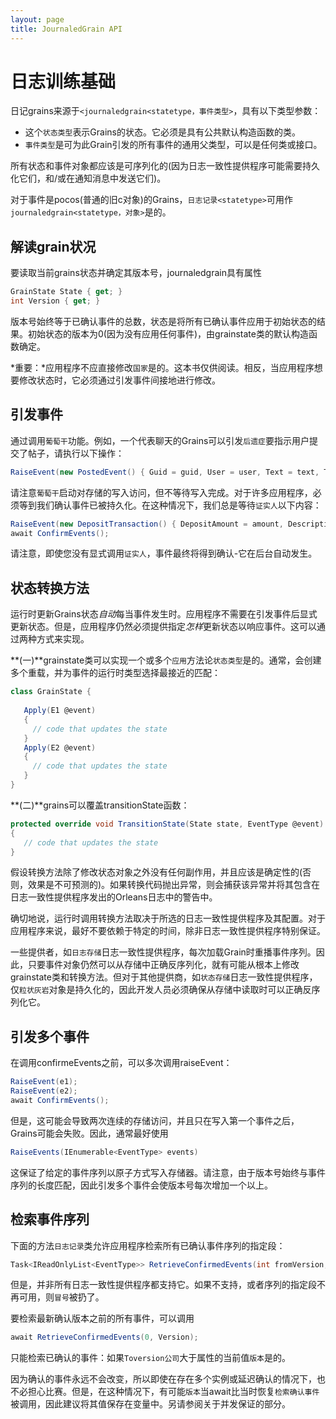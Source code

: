 ```yaml
---
layout: page
title: JournaledGrain API
---
```


# 日志训练基础

日记grains来源于`<journaledgrain<statetype，事件类型>`，具有以下类型参数：

-   这个`状态类型`表示Grains的状态。它必须是具有公共默认构造函数的类。
-   `事件类型`是可为此Grain引发的所有事件的通用父类型，可以是任何类或接口。

所有状态和事件对象都应该是可序列化的(因为日志一致性提供程序可能需要持久化它们，和/或在通知消息中发送它们)。

对于事件是pocos(普通的旧c对象)的Grains，`日志记录<statetype>`可用作`journaledgrain<statetype，对象>`是的。

## 解读grain状况

要读取当前grains状态并确定其版本号，journaledgrain具有属性

```csharp
GrainState State { get; }
int Version { get; }
```

版本号始终等于已确认事件的总数，状态是将所有已确认事件应用于初始状态的结果。初始状态的版本为0(因为没有应用任何事件)，由grainstate类的默认构造函数确定。

*重要：*应用程序不应直接修改`国家`是的。这本书仅供阅读。相反，当应用程序想要修改状态时，它必须通过引发事件间接地进行修改。

## 引发事件

通过调用`葡萄干`功能。例如，一个代表聊天的Grains可以引发`后遗症`要指示用户提交了帖子，请执行以下操作：

```csharp
RaiseEvent(new PostedEvent() { Guid = guid, User = user, Text = text, Timestamp = DateTime.UtcNow });
```

请注意`葡萄干`启动对存储的写入访问，但不等待写入完成。对于许多应用程序，必须等到我们确认事件已被持久化。在这种情况下，我们总是等待`证实人`以下内容：

```csharp
RaiseEvent(new DepositTransaction() { DepositAmount = amount, Description = description });
await ConfirmEvents();
```

请注意，即使您没有显式调用`证实人`，事件最终将得到确认-它在后台自动发生。

## 状态转换方法

运行时更新Grains状态*自动*每当事件发生时。应用程序不需要在引发事件后显式更新状态。但是，应用程序仍然必须提供指定*怎样*更新状态以响应事件。这可以通过两种方式来实现。

**(一)**grainstate类可以实现一个或多个`应用`方法论`状态类型`是的。通常，会创建多个重载，并为事件的运行时类型选择最接近的匹配：

```csharp
class GrainState {
   
   Apply(E1 @event)  
   {
     // code that updates the state
   }
   Apply(E2 @event)  
   {
     // code that updates the state
   }
}
```

**(二)**grains可以覆盖transitionState函数：

```csharp
protected override void TransitionState(State state, EventType @event)
{
   // code that updates the state
}
```

假设转换方法除了修改状态对象之外没有任何副作用，并且应该是确定性的(否则，效果是不可预测的)。如果转换代码抛出异常，则会捕获该异常并将其包含在日志一致性提供程序发出的Orleans日志中的警告中。

确切地说，运行时调用转换方法取决于所选的日志一致性提供程序及其配置。对于应用程序来说，最好不要依赖于特定的时间，除非日志一致性提供程序特别保证。

一些提供者，如`日志存储`日志一致性提供程序，每次加载Grain时重播事件序列。因此，只要事件对象仍然可以从存储中正确反序列化，就有可能从根本上修改grainstate类和转换方法。但对于其他提供商，如`状态存储`日志一致性提供程序，仅`粒状灰岩`对象是持久化的，因此开发人员必须确保从存储中读取时可以正确反序列化它。

## 引发多个事件

在调用confirmeEvents之前，可以多次调用raiseEvent：

```csharp
RaiseEvent(e1);
RaiseEvent(e2);
await ConfirmEvents();
```

但是，这可能会导致两次连续的存储访问，并且只在写入第一个事件之后，Grains可能会失败。因此，通常最好使用

```csharp
RaiseEvents(IEnumerable<EventType> events)
```

这保证了给定的事件序列以原子方式写入存储器。请注意，由于版本号始终与事件序列的长度匹配，因此引发多个事件会使版本号每次增加一个以上。

## 检索事件序列

下面的方法`日志记录`类允许应用程序检索所有已确认事件序列的指定段：

```csharp
Task<IReadOnlyList<EventType>> RetrieveConfirmedEvents(int fromVersion, int toVersion)
```

但是，并非所有日志一致性提供程序都支持它。如果不支持，或者序列的指定段不再可用，则`冒号`被扔了。

要检索最新确认版本之前的所有事件，可以调用

```csharp
await RetrieveConfirmedEvents(0, Version);
```

只能检索已确认的事件：如果`Toversion公司`大于属性的当前值`版本`是的。

因为确认的事件永远不会改变，所以即使在存在多个实例或延迟确认的情况下，也不必担心比赛。但是，在这种情况下，有可能`版本`当await比当时恢复`检索确认事件`被调用，因此建议将其值保存在变量中。另请参阅关于并发保证的部分。
